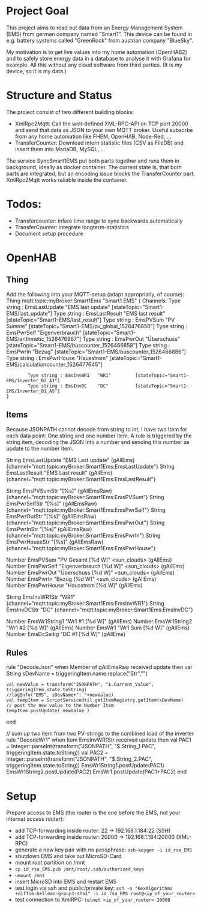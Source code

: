 # Project Goal
This project aims to read out data from an Energy Management System (EMS) from german company named "Smart1". This device can be found in e.g. battery systems called "GreenRock" from austrian company "BlueSky".

My motivation is to get live values into my home automation (OpenHAB2) and to safely store energy data in a database to analyse it with Grafana for example. All this without any cloud software from third parties. (It is my device, so it is my data.)

# Structure and Status
The project consist of two different building blocks:
- XmlRpc2Mqtt: Call the well-defined XML-RPC-API on TCP port 20000 and send that data as JSON to your own MQTT broker. Useful subscrbe from any home automation like FHEM, OpenHAB, Node-Red, ...
- TransferCounter: Download intern statistic files (CSV as FileDB) and insert them into MariaDB, MySQL, ...

The service SyncSmart1EMS put both parts together and runs them in background, ideally as docker container.
The current state is, that both parts are integrated, but an encoding issue blocks the TransferCounter part. XmlRpc2Mqtt works reliable inside the container.


# Todos:
- Transfercounter: infere time range to sync backwards automatically
- TransferCounter: integrate longterm-statistics
- Document setup procedure

# OpenHAB
## Thing
Add the following into your MQTT-setup (adapt appropriatly, of course):
    Thing mqtt:topic:myBroker:Smart1Ems "Smart1 EMS" {
        Channels:
            Type string : EmsLastUpdate "EMS last update"   [stateTopic="Smart1-EMS/last_update"]
            Type string : EmsLastResult "EMS last result"   [stateTopic="Smart1-EMS/last_result"]
            Type string : EmsPVSum      "PV Summe"          [stateTopic="Smart1-EMS/pv_global_1526476850"]
            Type string : EmsPwrSelf    "Eigenverbrauch"    [stateTopic="Smart1-EMS/arithmetic_1526476967"]
            Type string : EmsPwrOut     "Überschuss"        [stateTopic="Smart1-EMS/buscounter_1526466858"]
            Type string : EmsPwrIn      "Bezug"             [stateTopic="Smart1-EMS/buscounter_1526466886"]
            Type string : EmsPwrHouse   "Hausstrom"         [stateTopic="Smart1-EMS/calculationcounter_1526477645"]

            Type string : EmsInvWR1   "WR1"         [stateTopic="Smart1-EMS/Inverter_B2_A1"]
            Type string : EmsInvDC    "DC"          [stateTopic="Smart1-EMS/Inverter_B1_A5"]
    }

## Items

Because JSONPATH cannot decode from string to int, I have two Item for each data point: One string and one number item. A rule is triggered by the string item, decoding the JSON into a number snd sending this number as update to the number item.

String EmsLastUpdate "EMS Last update"                 (gAllEms)    {channel="mqtt:topic:myBroker:Smart1Ems:EmsLastUpdate"} 
String EmsLastResult "EMS Last result"                 (gAllEms)    {channel="mqtt:topic:myBroker:Smart1Ems:EmsLastResult"} 

String   EmsPVSumStr   "[%s]"                   (gAllEmsRaw) {channel="mqtt:topic:myBroker:Smart1Ems:EmsPVSum"} 
String   EmsPwrSelfStr   "[%s]"  (gAllEmsRaw) {channel="mqtt:topic:myBroker:Smart1Ems:EmsPwrSelf"} 
String   EmsPwrOutStr    "[%s]"   (gAllEmsRaw) {channel="mqtt:topic:myBroker:Smart1Ems:EmsPwrOut"} 
String   EmsPwrInStr     "[%s]"    (gAllEmsRaw) {channel="mqtt:topic:myBroker:Smart1Ems:EmsPwrIn"} 
String   EmsPwrHouseStr  "[%s]"    (gAllEmsRaw) {channel="mqtt:topic:myBroker:Smart1Ems:EmsPwrHouse"} 

Number   EmsPVSum      "PV Gesamt [%d W]"   <sun_clouds>  (gAllEms)   
Number   EmsPwrSelf    "Eigenverbrauch [%d W]"   <sun_clouds>  (gAllEms)   
Number   EmsPwrOut     "Überschuss [%d W]"   <sun_clouds>  (gAllEms)   
Number   EmsPwrIn      "Bezug [%d W]"   <sun_clouds>  (gAllEms)   
Number   EmsPwrHouse   "Hausstrom [%d W]" (gAllEms)

String EmsInvWR1Str   "WR1" {channel="mqtt:topic:myBroker:Smart1Ems:EmsInvWR1"}
String EmsInvDCStr    "DC"  {channel="mqtt:topic:myBroker:Smart1Ems:EmsInvDC"}

Number EmsWr1String1 "Wr1 #1 [%d W]" (gAllEms)
Number EmsWr1String2 "Wr1 #2 [%d W]" (gAllEms)
Number EmsWr1        "Wr1 Sum [%d W]" (gAllEms)
Number EmsDcSeitig   "DC  #1 [%d W]" (gAllEms)

## Rules

rule "DecodeJson"
when 
    Member of gAllEmsRaw received update 
then
    var String sDevName = triggeringItem.name.replace("Str","")

    val newValue = transform("JSONPATH", "$.Current_Value", triggeringItem.state.toString)
    //logInfo("EMS", sDevName+": "+newValue)
    val tempItem = ScriptServiceUtil.getItemRegistry.getItem(sDevName)
    // post the new value to the Number Item
    tempItem.postUpdate( newValue )
end


// sum up two item from two PV-strings to the combined load of the inverter
rule "DecodeWr1"
when
    Item EmsInvWR1Str received update
then
    val PAC1 = Integer::parseInt(transform("JSONPATH", "$.String_1.PAC", triggeringItem.state.toString))
    val PAC2 = Integer::parseInt(transform("JSONPATH", "$.String_2.PAC", triggeringItem.state.toString))
    EmsWr1String1.postUpdate(PAC1)
    EmsWr1String2.postUpdate(PAC2)
    EmsWr1.postUpdate(PAC1+PAC2)
end



# Setup
Prepare access to EMS (the router is the one before the EMS, not your internat access router):
- add TCP-forwarding inside router: 22 -> 192.168.1.184:22 (SSH)
- add TCP-forwarding inside router: 20000 -> 192.168.1.184:20000 (XML-RPC)
- generate a new key pair with no passphrase: `ssh-keygen -i id_rsa_EMS`
- shutdown EMS and take out MicroSD-Card
- mount root partition on /mnt
- `cp id_rsa_EMS.pub /mnt/root/.ssh/authorized_keys`
- `umount /mnt`
- insert MicroSD into EMS and restart EMS
- test login via ssh and public/private key:
  `ssh -o "KexAlgorithms +diffie-hellman-group1-sha1" -i id_rsa_EMS root@<ip_of_your_router>`
- test connection to XmlRPC: `telnet <ip_of_your_router> 20000`  

